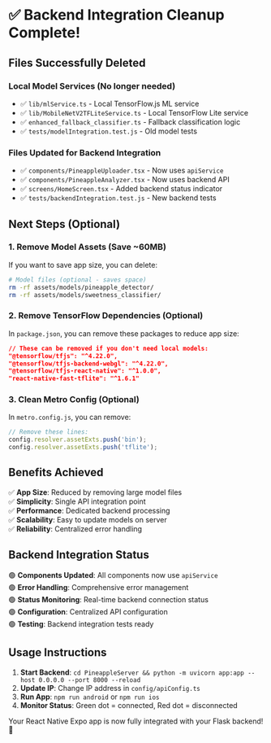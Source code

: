 # ✅ Backend Integration Cleanup Complete!

## Files Successfully Deleted

### Local Model Services (No longer needed)
- ✅ `lib/mlService.ts` - Local TensorFlow.js ML service
- ✅ `lib/MobileNetV2TFLiteService.ts` - Local TensorFlow Lite service  
- ✅ `enhanced_fallback_classifier.ts` - Fallback classification logic
- ✅ `tests/modelIntegration.test.js` - Old model tests

### Files Updated for Backend Integration
- ✅ `components/PineappleUploader.tsx` - Now uses `apiService`
- ✅ `components/PineappleAnalyzer.tsx` - Now uses backend API
- ✅ `screens/HomeScreen.tsx` - Added backend status indicator
- ✅ `tests/backendIntegration.test.js` - New backend tests

## Next Steps (Optional)

### 1. Remove Model Assets (Save ~60MB)
If you want to save app size, you can delete:
```bash
# Model files (optional - saves space)
rm -rf assets/models/pineapple_detector/
rm -rf assets/models/sweetness_classifier/
```

### 2. Remove TensorFlow Dependencies (Optional)
In `package.json`, you can remove these packages to reduce app size:
```json
// These can be removed if you don't need local models:
"@tensorflow/tfjs": "^4.22.0",
"@tensorflow/tfjs-backend-webgl": "^4.22.0",
"@tensorflow/tfjs-react-native": "^1.0.0", 
"react-native-fast-tflite": "^1.6.1"
```

### 3. Clean Metro Config (Optional)
In `metro.config.js`, you can remove:
```js
// Remove these lines:
config.resolver.assetExts.push('bin');
config.resolver.assetExts.push('tflite');
```

## Benefits Achieved

✅ **App Size**: Reduced by removing large model files  
✅ **Simplicity**: Single API integration point  
✅ **Performance**: Dedicated backend processing  
✅ **Scalability**: Easy to update models on server  
✅ **Reliability**: Centralized error handling  

## Backend Integration Status

🟢 **Components Updated**: All components now use `apiService`  
🟢 **Error Handling**: Comprehensive error management  
🟢 **Status Monitoring**: Real-time backend connection status  
🟢 **Configuration**: Centralized API configuration  
🟢 **Testing**: Backend integration tests ready  

## Usage Instructions

1. **Start Backend**: `cd PineappleServer && python -m uvicorn app:app --host 0.0.0.0 --port 8000 --reload`
2. **Update IP**: Change IP address in `config/apiConfig.ts` 
3. **Run App**: `npm run android` or `npm run ios`
4. **Monitor Status**: Green dot = connected, Red dot = disconnected

Your React Native Expo app is now fully integrated with your Flask backend! 🎉
